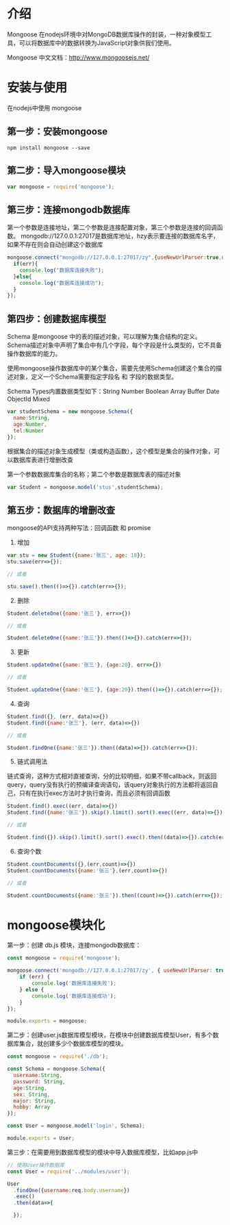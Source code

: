 # 介绍

Mongoose 在nodejs环境中对MongoDB数据库操作的封装，一种对象模型工具，可以将数据库中的数据转换为JavaScript对象供我们使用。

Mongoose 中文文档：http://www.mongoosejs.net/

# 安装与使用

在nodejs中使用 mongoose 

## **第一步**：安装mongoose

```
npm install mongoose --save
```

## **第二步**：导入mongoose模块

```js
var mongoose = require('mongoose');
```

## **第三步**：连接mongodb数据库

第一个参数是连接地址，第二个参数是连接配置对象，第三个参数是连接的回调函数。
mongodb://127.0.0.1:27017是数据库地址，hzy表示要连接的数据库名字，如果不存在则会自动创建这个数据库

```js
mongoose.connect("mongodb://127.0.0.1:27017/zy",{useNewUrlParser:true,useUnifiedTopology:true},function(err){
  if(err){
    console.log("数据库连接失败");
  }else{
    console.log("数据库连接成功");
  }
});
```

## 第四步：创建数据库模型

Schema 是mongoose 中的表的描述对象，可以理解为集合结构的定义。Schema描述对象中声明了集合中有几个字段，每个字段是什么类型的，它不具备操作数据库的能力。

使用mongoose操作数据库中的某个集合，需要先使用Schema创建这个集合的描述对象，定义一个Schema需要指定字段名 和 字段的数据类型。

Schema Types内置数据类型如下：String Number Boolean Array Buffer Date ObjectId Mixed

```js
var studentSchema = new mongoose.Schema({
  name:String,
  age:Number,
  tel:Number
});
```

根据集合的描述对象生成模型（类或构造函数），这个模型是集合的操作对象，可以数据库表进行增删改查

第一个参数数据库集合的名称；第二个参数是数据库表的描述对象

```js
var Student = mongoose.model('stus',studentSchema);
```

## 第五步：数据库的增删改查 

mongoose的API支持两种写法：回调函数 和 promise

1. 增加

```js
var stu = new Student({name:'张三', age: 18});
stu.save(err=>{});

// 或者

stu.save().then(()=>{}).catch(err=>{});
```

2. 删除

```js
Student.deleteOne({name:'张三'}, err=>{})

// 或者

Student.deleteOne({name:'张三'}).then(()=>{}).catch(err=>{});
```

3. 更新

```js
Student.updateOne({name:'张三'}, {age:20}, err=>{})

// 或者

Student.updateOne({name:'张三'}, {age:20}).then(()=>{}).catch(err=>{});
```

4. 查询

```js
Student.find({}, (err, data)=>{})
Student.find({name:'张三'}, (err, data)=>{})

// 或者

Student.findOne({name:'张三'}).then((data)=>{}).catch(err=>{});
```

5. 链式调用法

链式查询，这种方式相对直接查询，分的比较明细，如果不带callback，则返回query，query没有执行的预编译查询语句，该query对象执行的方法都将返回自己，只有在执行exec方法时才执行查询，而且必须有回调函数

```js
Student.find().exec((err, data)=>{})
Student.find({name:'张三'}).skip().limit().sort().exec((err, data)=>{}) 

// 或者 

Student.find({}).skip().limit().sort().exec().then((data)=>{}).catch(err=>{});
```

6. 查询个数

```js
Student.countDocuments({},(err,count)=>{})
Student.countDocuments({name:'张三'},(err,count)=>{})

// 或者

Student.countDocuments({name:'张三'}).then((count)=>{}).catch(err=>{});
```

# mongoose模块化

第一步：创建 db.js 模块，连接mongodb数据库：

```js
const mongoose = require('mongoose');

mongoose.connect('mongodb://127.0.0.1:27017/zy', { useNewUrlParser: true, useUnifiedTopology: true }, err => {
	if (err) {
		console.log('数据库连接失败');
	} else {
		console.log('数据库连接成功');
	}
});

module.exports = mongoose;
```

第二步：创建user.js数据库模型模块，在模块中创建数据库模型User，有多个数据库集合，就创建多少个数据库模型的模块。

```js
const mongoose = require('./db');

const Schema = mongoose.Schema({
  username:String,
  password: String,
  age:String,
  sex: String,
  major: String,
  hobby: Array
});

const User = mongoose.model('login', Schema);

module.exports = User;
```

第三步：在需要用到数据库模型的模块中导入数据库模型，比如app.js中

```js
// 使用User操作数据库
const User = require('../modules/user');

User
  .findOne({username:req.body.username})
  .exec()
  .then(data=>{

  });
```


